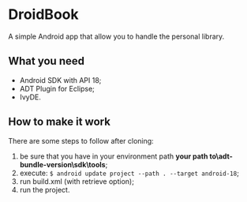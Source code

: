 DroidBook
=========

A simple Android app that allow you to handle the personal library.


What you need
-------------

* Android SDK with API 18;
* ADT Plugin for Eclipse;
* IvyDE.


How to make it work
-------------------

There are some steps to follow after cloning:

1. be sure that you have in your environment path **your path to\adt-bundle-version\sdk\tools**;
2. execute: `$ android update project --path . --target android-18`;
3. run build.xml (with retrieve option);
4. run the project.
